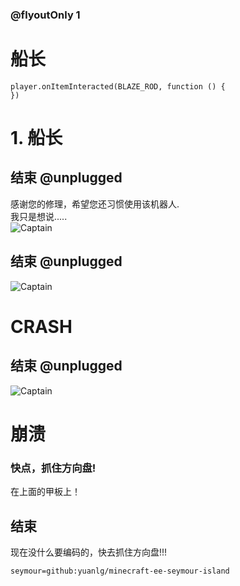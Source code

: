 

### @flyoutOnly 1

# 船长

```template
player.onItemInteracted(BLAZE_ROD, function () {
})

```

# 1. 船长

## 结束 @unplugged

感谢您的修理，希望您还习惯使用该机器人.   
我只是想说.....      
![Captain](https://raw.fastgit.org/yuanlg/minecraft-ee-seymour-island/master/media/captain.jpg)
   
## 结束 @unplugged 
![Captain](https://raw.fastgit.org/yuanlg/minecraft-ee-seymour-island/master/media/captain-left.jpg)

# CRASH

## 结束 @unplugged 
![Captain](https://raw.fastgit.org/yuanlg/minecraft-ee-seymour-island/master/media/captain-right.jpg)
   
# 崩溃
   
### 快点，抓住方向盘!
在上面的甲板上！

## 结束

现在没什么要编码的，快去抓住方向盘!!!


```package
seymour=github:yuanlg/minecraft-ee-seymour-island
```
